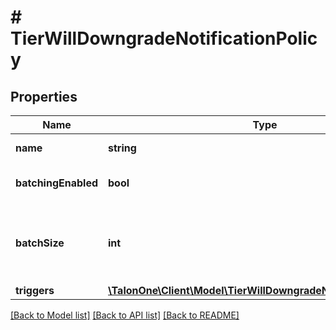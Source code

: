 # # TierWillDowngradeNotificationPolicy

## Properties

Name | Type | Description | Notes
------------ | ------------- | ------------- | -------------
**name** | **string** | The name of the notification. | 
**batchingEnabled** | **bool** | Indicates whether batching is activated. | [optional] [default to true]
**batchSize** | **int** | The required size of each batch of data. This value applies only when &#x60;batchingEnabled&#x60; is &#x60;true&#x60;. | [optional] 
**triggers** | [**\TalonOne\Client\Model\TierWillDowngradeNotificationTrigger[]**](TierWillDowngradeNotificationTrigger.md) |  | 

[[Back to Model list]](../../README.md#documentation-for-models) [[Back to API list]](../../README.md#documentation-for-api-endpoints) [[Back to README]](../../README.md)


